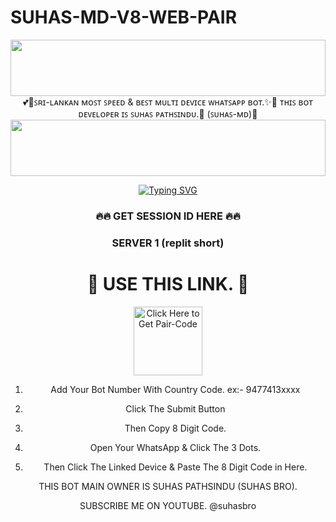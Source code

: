 # SUHAS-MD-V8-WEB-PAIR

<img src="https://i.imgur.com/dBaSKWF.gif" height="90" width="100%">
<div align="center">
💕🥰ꜱʀɪ-ʟᴀɴᴋᴀɴ ᴍᴏꜱᴛ ꜱᴘᴇᴇᴅ & ʙᴇꜱᴛ ᴍᴜʟᴛɪ ᴅᴇᴠɪᴄᴇ ᴡʜᴀᴛꜱᴀᴘᴘ ʙᴏᴛ.✨🌷 ᴛʜɪꜱ ʙᴏᴛ ᴅᴇᴠᴇʟᴏᴘᴇʀ ɪꜱ ꜱᴜʜᴀꜱ ᴘᴀᴛʜꜱɪɴᴅᴜ.💝 (ꜱᴜʜᴀꜱ-ᴍᴅ)🌹
<img src="https://i.imgur.com/dBaSKWF.gif" height="90" width="100%">
<div align="center">

<p align="center">
  <a href="https://git.io/typing-svg"><img src="https://readme-typing-svg.demolab.com?font=EB+Garamond&weight=800&size=28&duration=4000&pause=1000&random=false&width=435&lines=+•★⃝ SUHAS_+MD-+V8★⃝•;MULTI-DEVICE+WHATSAPP+BOT;DEVELOPED+BY+SUHAS+BRO;RELEASED+DATE+15%2F11%2F2024." alt="Typing SVG" /></a>
 </p>

 ### 🔥🔥 GET SESSION ID HERE 🔥🔥

### SERVER 1 (replit short)

# 💎 USE THIS LINK. 💎

<a href="https://replit.com/@suhaskindom/SUHAS-MD-V8-PAIR-CODE"><img src="https://img.shields.io/badge/PAIR_CODE-blue" alt="Click Here to Get Pair-Code" width="110"></a>   



1. Add Your Bot Number With Country Code.
 ex:- 9477413xxxx

2. Click The Submit Button

3. Then Copy 8 Digit Code.

4. Open Your WhatsApp & Click The 3 Dots.

5. Then Click The Linked Device & Paste The 8 Digit Code in Here.



THIS BOT MAIN OWNER IS SUHAS PATHSINDU (SUHAS BRO).

SUBSCRIBE ME ON YOUTUBE.
@suhasbro
